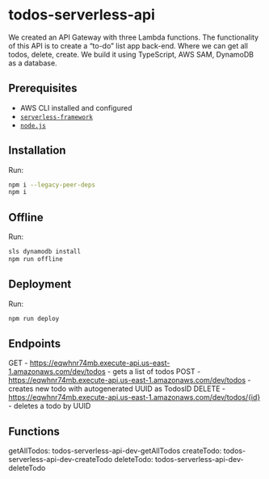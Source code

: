 # todos-serverless-api

We created an API Gateway with three Lambda functions. The functionality of this API is to create a “to-do” list app back-end. Where we can get all todos, delete, create. We build it using TypeScript, AWS SAM, DynamoDB as a database.

## Prerequisites

- AWS CLI installed and configured
- [`serverless-framework`](https://github.com/serverless/serverless)
- [`node.js`](https://nodejs.org)

## Installation

Run:

```bash
npm i --legacy-peer-deps
npm i
```

## Offline

Run:

```bash
sls dynamodb install
npm run offline
```

## Deployment

Run:

```bash
npm run deploy
```

## Endpoints

GET - https://eqwhnr74mb.execute-api.us-east-1.amazonaws.com/dev/todos - gets a list of todos
POST - https://eqwhnr74mb.execute-api.us-east-1.amazonaws.com/dev/todos - creates new todo with autogenerated UUID as TodosID
DELETE - https://eqwhnr74mb.execute-api.us-east-1.amazonaws.com/dev/todos/{id} - deletes a todo by UUID

## Functions

getAllTodos: todos-serverless-api-dev-getAllTodos
createTodo: todos-serverless-api-dev-createTodo
deleteTodo: todos-serverless-api-dev-deleteTodo
